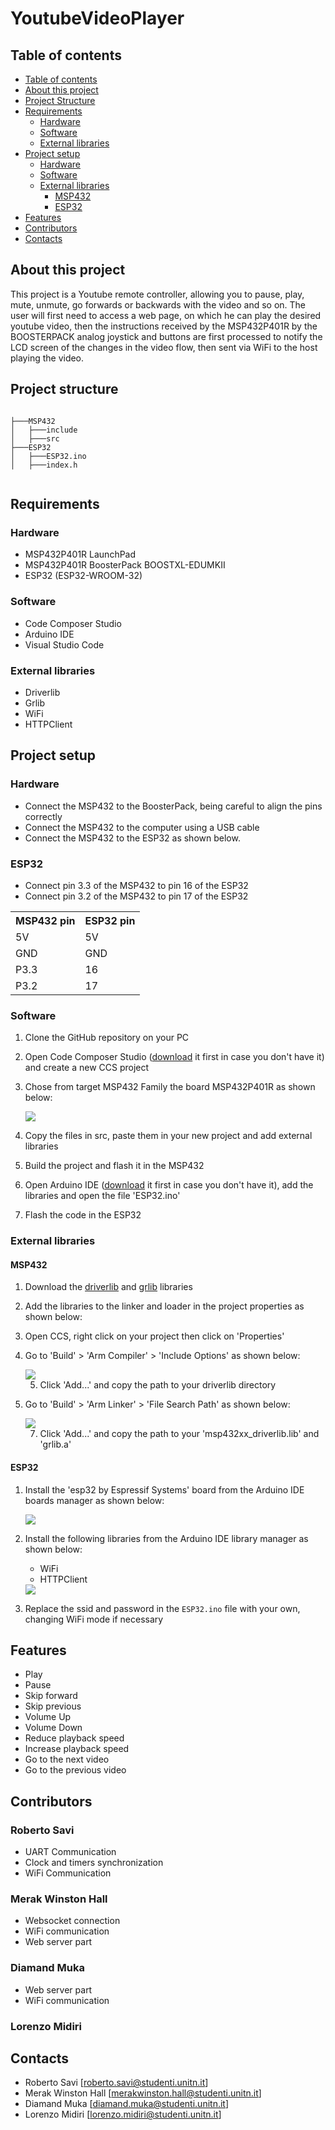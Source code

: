 # YoutubeVideoPlayer


## Table of contents
- [Table of contents](#table-of-contents)
- [About this project](#about-this-project)
- [Project Structure](#project-structure)
- [Requirements](#requirements)
    * [Hardware](#hardware)
    * [Software](#software)
    * [External libraries](#external-libraries)
- [Project setup](#project-setup)
    * [Hardware](#hardware-1)
    * [Software](#software-1)
    * [External libraries](#external-libraries1)
        - [MSP432](#msp432)
        - [ESP32](#esp32)
- [Features](#features)
- [Contributors](#contributors)
- [Contacts](#contacts)

## About this project
This project is a Youtube remote controller, allowing you to pause, play, mute, unmute, go forwards or backwards with the video and so on. The user will first need to access a web page, on which he can play the desired youtube video, then the instructions received by the MSP432P401R by the BOOSTERPACK analog joystick and buttons are first processed to notify the LCD screen of the changes in the video flow, then sent via WiFi to the host playing the video.

## Project structure

```

├───MSP432
│   ├───include
│   ├───src
├───ESP32
│   ├───ESP32.ino
│   ├───index.h


```

## Requirements

### Hardware
* MSP432P401R LaunchPad
* MSP432P401R BoosterPack BOOSTXL-EDUMKII
* ESP32 (ESP32-WROOM-32)

### Software
* Code Composer Studio
* Arduino IDE
* Visual Studio Code

### External libraries
* Driverlib
* Grlib
* WiFi
* HTTPClient

## Project setup

### Hardware

 * Connect the MSP432 to the BoosterPack, being careful to align the pins correctly
 * Connect the MSP432 to the computer using a USB cable
 * Connect the MSP432 to the ESP32 as shown below.

### ESP32

 * Connect pin 3.3 of the MSP432 to pin 16 of the ESP32
 * Connect pin 3.2 of the MSP432 to pin 17 of the ESP32

<table align="center">
        <tr>
            <th>MSP432 pin</th>
            <th>ESP32 pin</th>
        </tr>
        <tr>
        	<td>5V</td>
        	<td>5V</td>
        </tr>
        <tr>
        	<td>GND</td>
        	<td>GND</td>
        </tr>
        <tr>
        	<td>P3.3</td>
        	<td>16</td>
        </tr>
        <tr>
        	<td>P3.2</td>
        	<td>17</td>
        </tr>
    </table>

### Software

1. Clone the GitHub repository on your PC
2. Open Code Composer Studio ([download](http://www.ti.com/tool/CCSTUDIO) it first in case you don't have it) and create a new CCS project
3. Chose from target MSP432 Family the board MSP432P401R as shown below:

     <img align="center" src="https://github.com/RobertoSavi/YoutubeVideoPlayer/blob/main/photos/Create%20CCS%20project%201.png">

4. Copy the files in src, paste them in your new project and add external libraries
5. Build the project and flash it in the MSP432
6. Open Arduino IDE ([download](https://www.arduino.cc/en/software) it first in case you don't have it), add the libraries and open the file 'ESP32.ino'
7. Flash the code in the ESP32

### External libraries

#### MSP432

1. Download the [driverlib](https://www.ti.com/tool/MSPDRIVERLIB) and [grlib](https://www.ti.com/tool/MSP-GRLIB) libraries
2. Add the libraries to the linker and loader in the project properties as shown below:
3. Open CCS, right click on your project then click on 'Properties'
4. Go to 'Build' > 'Arm Compiler' > 'Include Options' as shown below:

     <img align="center" src="https://github.com/RobertoSavi/YoutubeVideoPlayer/blob/main/photos/Create%20CCS%20project%202.png">

     5. Click 'Add...' and copy the path to your driverlib directory
        
6. Go to 'Build' > 'Arm Linker' > 'File Search Path' as shown below:

     <img align="center" src="https://github.com/RobertoSavi/YoutubeVideoPlayer/blob/main/photos/Create%20CCS%20project%203.png">

     7. Click 'Add...' and copy the path to your 'msp432xx_driverlib.lib' and 'grlib.a'     


#### ESP32

1. Install the 'esp32 by Espressif Systems' board  from the Arduino IDE boards manager as shown below: 

    <img align="center" src="https://github.com/RobertoSavi/YoutubeVideoPlayer/blob/main/photos/Install%20Arduino%20board.png">

2. Install the following libraries from the Arduino IDE library manager as shown below: 
    * WiFi
    * HTTPClient

    <img align="center" src="https://github.com/RobertoSavi/YoutubeVideoPlayer/blob/main/photos/Install%20Arduino%20lib.png">

3. Replace the ssid and password in the `ESP32.ino` file with your own, changing WiFi mode if necessary


## Features
* Play
* Pause
* Skip forward
* Skip previous
* Volume Up
* Volume Down
* Reduce playback speed
* Increase playback speed
* Go to the next video
* Go to the previous video


## Contributors
### Roberto Savi
* UART Communication
* Clock and timers synchronization
* WiFi Communication
### Merak Winston Hall
* Websocket connection
* WiFi communication
* Web server part
### Diamand Muka
* Web server part
* WiFi communication
### Lorenzo Midiri




## Contacts
* Roberto Savi [roberto.savi@studenti.unitn.it]
* Merak Winston Hall [merakwinston.hall@studenti.unitn.it]
* Diamand Muka [diamand.muka@studenti.unitn.it]
* Lorenzo Midiri [lorenzo.midiri@studenti.unitn.it]
